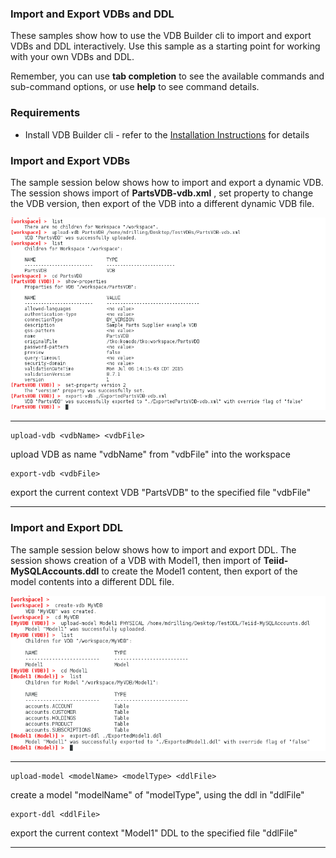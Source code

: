 ### Import and Export VDBs and DDL

These samples show how to use the VDB Builder cli to import and export VDBs and DDL interactively.  Use this sample as a starting point for working with your own VDBs and DDL.

Remember, you can use __tab completion__ to see the available commands and sub-command options, or use __help__ to see command details.


### Requirements

* Install VDB Builder cli - refer to the [Installation Instructions](install-cli.md) for details


### Import and Export VDBs

The sample session below shows how to import and export a dynamic VDB.  The session shows import of __PartsVDB-vdb.xml__ , set property to change the VDB version, then export of the VDB into a different dynamic VDB file.

![Import-Export VDB Session](img/cli-import-export-VDB.png)

---
```
upload-vdb <vdbName> <vdbFile>
``` 
upload VDB as name "vdbName" from "vdbFile" into the workspace

```
export-vdb <vdbFile>
```
export the current context VDB "PartsVDB" to the specified file "vdbFile"

---

### Import and Export DDL

The sample session below shows how to import and export DDL.  The session shows creation of a VDB with Model1, then import of __Teiid-MySQLAccounts.ddl__ to create the Model1 content, then export of the model contents into a different DDL file.

![Import-Export DDL Session](img/cli-import-export-DDL.png)

---
```
upload-model <modelName> <modelType> <ddlFile>
``` 
create a model "modelName" of "modelType", using the ddl in "ddlFile"

```
export-ddl <ddlFile>
```
export the current context "Model1" DDL to the specified file "ddlFile"

---


